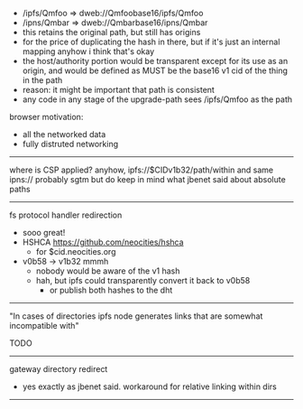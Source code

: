 - /ipfs/Qmfoo => dweb://Qmfoobase16/ipfs/Qmfoo
- /ipns/Qmbar => dweb://Qmbarbase16/ipns/Qmbar
- this retains the original path, but still has origins
- for the price of duplicating the hash in there, but if it's just an internal mapping anyhow i think that's okay
- the host/authority portion would be transparent except for its use as an origin, and would be defined as MUST be the base16 v1 cid of the thing in the path
- reason: it might be important that path is consistent
- any code in any stage of the upgrade-path sees /ipfs/Qmfoo as the path


browser motivation:
- all the networked data
- fully distruted networking





---




where is CSP applied?
anyhow, ipfs://$CIDv1b32/path/within and same ipns:// probably sgtm
but do keep in mind what jbenet said about absolute paths

---

fs protocol handler redirection
- sooo great!
- HSHCA https://github.com/neocities/hshca
  - for $cid.neocities.org
- v0b58 -> v1b32 mmmh
  - nobody would be aware of the v1 hash
  - hah, but ipfs could transparently convert it back to v0b58
    - or publish both hashes to the dht

---

"In  cases of directories ipfs node generates links that are somewhat
incompatible with"

TODO

---

gateway directory redirect
- yes exactly as jbenet said. workaround for relative linking within dirs

---
